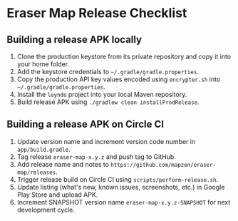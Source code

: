 Eraser Map Release Checklist
============================

## Building a release APK locally

1. Clone the production keystore from its private repository and copy it into your home folder.
2. Add the keystore credentials to `~/.gradle/gradle.properties`.
3. Copy the production API key values encoded using `encrypter.sh` into `~/.gradle/gradle.properties`.
4. Install the `leyndo` project into your local Maven repository.
5. Build release APK using `./gradlew clean installProdRelease`.

## Building a release APK on Circle CI

1. Update version name and increment version code number in `app/build.gradle`.
2. Tag release `eraser-map-x.y.z` and push tag to GitHub.
3. Add release name and notes to `https://github.com/mapzen/eraser-map/releases`.
4. Trigger release build on Circle CI using `scripts/perform-release.sh`.
5. Update listing (what's new, known issues, screenshots, etc.) in Google Play Store and upload APK.
6. Increment SNAPSHOT version name `eraser-map-x.y.z-SNAPSHOT` for next development cycle.

